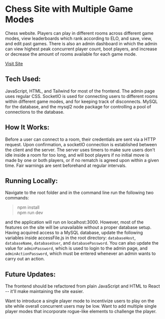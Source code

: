 # Chess Site with Multiple Game Modes
Chess website. Players can play in different rooms across different game modes, view leaderboards which rank according to ELO, and save, view, and edit past games. There is also an admin dashboard in which the admin can view highest peak concurrent player count, boot players, and increase or decrease the amount of rooms available for each game mode. 

[Visit Site](https://brian-chess-site-e89fd39726a3.herokuapp.com/)

## Tech Used:
JavaScript, HTML, and Tailwind for most of the frontend. The admin page uses regular CSS. SocketIO is used for connecting users to different rooms within different game modes, and for keeping track of disconnects. MySQL for the database, and the mysql2 node package for controlling a pool of connections to the database.

## How It Works:
Before a user can connect to a room, their credentials are sent via a HTTP request. Upon confirmation, a socketIO connection is established between the client and the server. The server uses timers to make sure users don't idle inside a room for too long, and will boot players if no initial move is made by one or both players, or if no rematch is agreed upon within a given time. Fair warnings are sent beforehand at regular intervals. 

## Running Locally:
Navigate to the root folder and in the command line run the following two commands:
>npm install  
>npm run dev

and the application will run on localhost:3000. However, most of the features on the site will be unavailable without a proper database setup. Having acquired access to a MySQL database, update the following variables inside accessFile.js in the root directory: `databaseHost`, `databaseName`, `databaseUser`, and `databasePassword`. You can also update the value for `adminPassword`, which is used to login to the admin page, and `adminActionPassword`, which must be entered whenever an admin wants to carry out an action.

## Future Updates:
The frontend should be refactored from plain JavaScript and HTML to React -- it'll make maintaining the site easier.

Want to introduce a single player mode to incentivize users to play on the site while overall concurrent users may be low. Want to add multiple single player modes that incorporate rogue-like elements to challenge the player. 








